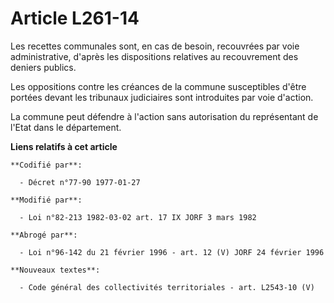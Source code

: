 # Article L261-14

Les recettes communales sont, en cas de besoin, recouvrées par voie administrative, d'après les dispositions relatives au
recouvrement des deniers publics.

Les oppositions contre les créances de la commune susceptibles d'être portées devant les tribunaux judiciaires sont
introduites par voie d'action.

La commune peut défendre à l'action sans autorisation du représentant de l'Etat dans le département.

**Liens relatifs à cet article**

	**Codifié par**:

	  - Décret n°77-90 1977-01-27

	**Modifié par**:

	  - Loi n°82-213 1982-03-02 art. 17 IX JORF 3 mars 1982

	**Abrogé par**:

	  - Loi n°96-142 du 21 février 1996 - art. 12 (V) JORF 24 février 1996

	**Nouveaux textes**:

	  - Code général des collectivités territoriales - art. L2543-10 (V)
